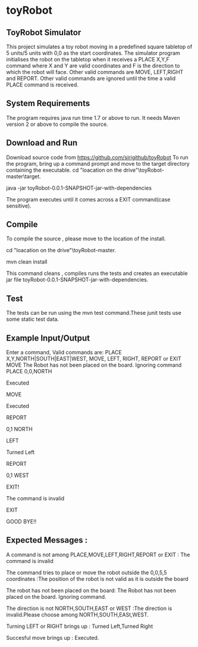 # toyRobot
ToyRobot Simulator
-----------------------
This project simulates a toy robot moving in a predefined square tabletop of 5 units/5 units with 0,0 as the start coordinates. The simulator program initialises the robot on the tabletop when it receives a PLACE X,Y,F command where X and Y are valid coordinates and F is the direction to which the robot will face. Other valid commands are MOVE, LEFT,RIGHT and REPORT. Other valid commands are ignored until the time a valid PLACE command is received.

System Requirements
---------------------
The program requires java run time 1.7 or above to run. It needs Maven version 2 or above to compile the source.

Download and Run 
--------------------------
Download source code from https://github.com/sirigithub/toyRobot
To run the program, bring up a command prompt and move to the target directory containing the executable.
cd "loacation on the drive"\toyRobot-master\target.

java -jar toyRobot-0.0.1-SNAPSHOT-jar-with-dependencies

The program executes until it comes across a EXIT command(case sensitive).

Compile
--------
To compile the source , please move to the location of the install.

cd "loacation on the drive"\toyRobot-master.

mvn clean install

This command cleans , compiles runs the tests and creates an executable jar file toyRobot-0.0.1-SNAPSHOT-jar-with-dependencies.

Test
-----
The tests can be run using the mvn test command.These junit tests use some static test data.

Example Input/Output
-----------------------
Enter a command, Valid commands are:
PLACE X,Y,NORTH|SOUTH|EAST|WEST, MOVE, LEFT, RIGHT, REPORT or EXIT
MOVE
The Robot has not been placed on the board. Ignoring command
PLACE 0,0,NORTH

Executed

MOVE

Executed

REPORT

0,1 NORTH

LEFT

Turned Left

REPORT

0,1 WEST

EXIT!

The command is invalid

EXIT

GOOD BYE!!

Expected Messages :
--------------------
A command is not among PLACE,MOVE,LEFT,RIGHT,REPORT or EXIT : The command is invalid

The command tries to place or move the robot outside the 0,0,5,5 coordinates :The position of the robot is not valid as it is outside the board

The robot has not been placed on the board: The Robot has not been placed on the board. Ignoring command.

The direction is not NORTH,SOUTH,EAST or WEST :The direction is invalid.Please choose among NORTH,SOUTH,EASt,WEST.

Turning LEFT or RIGHT brings up : Turned Left,Turned Right

Succesful move brings up : Executed.








